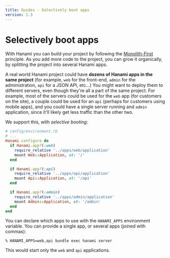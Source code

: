 ```yaml
---
title: Guides - Selectively boot apps
version: 1.3
---
```


# Selectively boot apps

With Hanami you can build your project by following the [Monolith-First](guides/1.3/architecture/overview/#monolith-first) principle.
As you add more code to the project, you can grow it organically, by splitting the project into several Hanami apps.

A real world Hanami project could have **dozens of Hanami apps in the same project** (for example, `web` for the front-end, `admin` for the administration, `api` for a JSON API, etc...)
You might want to deploy them to different servers, even though they're all a part of the same project.
For example, most of the servers could be used for the `web` app (for customers on the site), a couple could be used for an `api` (perhaps for customers using mobile apps), and you could have a single server running and `admin` application, since it'll likely get less traffic than the other two.

We support this, with _selective booting_:

```ruby
# config/environment.rb
# ...
Hanami.configure do
  if Hanami.app?(:web)
    require_relative '../apps/web/application'
    mount Web::Application, at: '/'
  end

  if Hanami.app?(:api)
    require_relative '../apps/api/application'
    mount Api::Application, at: '/api'
  end

  if Hanami.app?(:admin)
    require_relative '../apps/admin/application'
    mount Admin::Application, at: '/admin'
  end
end
```

You can declare which apps to use with the `HANAMI_APPS` environment variable.
You can provide a single app, or several apps (joined with commas):

```shell
% HANAMI_APPS=web,api bundle exec hanami server
```

This would start only the `web` and `api` applications.
